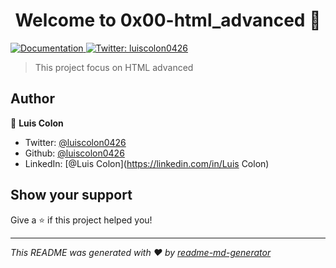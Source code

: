 <h1 align="center">Welcome to 0x00-html_advanced 👋</h1>
<p>
  <a href="https://intranet.hbtn.io/projects/582" target="_blank">
    <img alt="Documentation" src="https://img.shields.io/badge/documentation-yes-brightgreen.svg" />
  </a>
  <a href="https://twitter.com/luiscolon0426" target="_blank">
    <img alt="Twitter: luiscolon0426" src="https://img.shields.io/twitter/follow/luiscolon0426.svg?style=social" />
  </a>
</p>

> This project focus on HTML advanced

## Author

👤 **Luis Colon**

* Twitter: [@luiscolon0426](https://twitter.com/luiscolon0426)
* Github: [@luiscolon0426](https://github.com/luiscolon0426)
* LinkedIn: [@Luis Colon](https://linkedin.com/in/Luis Colon)

## Show your support

Give a ⭐️ if this project helped you!

***
_This README was generated with ❤️ by [readme-md-generator](https://github.com/kefranabg/readme-md-generator)_